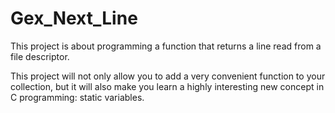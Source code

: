 # Gex_Next_Line
This project is about programming a function that returns a line read from a file descriptor.

This project will not only allow you to add a very convenient function to your collection,
but it will also make you learn a highly interesting new concept in C programming: static
variables.
